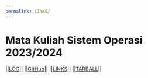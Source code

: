 ```yaml
---
permalink: LINKS/
---
```


# Mata Kuliah Sistem Operasi 2023/2024 #

||[LOG](TXT/mylog.txt)|| ||[GitHub](https://github.com/sitaamirasyarifah/os241)|| ||[LINKS](link.md)|| ||[TARBALL](https://os.vlsm.org/Log/sitaamirasyarifah.tar.xz.txt)||
